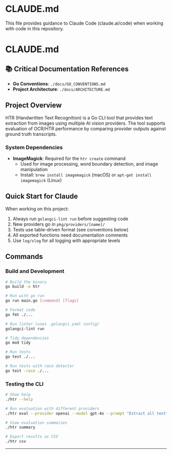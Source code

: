 # CLAUDE.md

This file provides guidance to Claude Code (claude.ai/code) when working with code in this repository.

# CLAUDE.md

## 📚 Critical Documentation References
- **Go Conventions**: `./docs/GO_CONVENTIONS.md`
- **Project Architecture**: `./docs/ARCHITECTURE.md`

## Project Overview

HTR (Handwritten Text Recognition) is a Go CLI tool that provides text extraction from images using multiple AI vision providers. The tool supports evaluation of OCR/HTR performance by comparing provider outputs against ground truth transcripts.

### System Dependencies

- **ImageMagick**: Required for the `htr create` command
  - Used for image processing, word boundary detection, and image manipulation
  - Install: `brew install imagemagick` (macOS) or `apt-get install imagemagick` (Linux)

## Quick Start for Claude

When working on this project:
1. Always run `golangci-lint run` before suggesting code
2. New providers go in `pkg/providers/[name]/`
3. Tests use table-driven format (see conventions below)
4. All exported functions need documentation comments
5. Use `log/slog` for all logging with appropriate levels

## Commands

### Build and Development
```bash
# Build the binary
go build -o htr

# Run with go run
go run main.go [command] [flags]

# Format code
go fmt ./...

# Run linter (uses .golangci.yaml config)
golangci-lint run

# Tidy dependencies
go mod tidy

# Run tests
go test ./...

# Run tests with race detector
go test -race ./...
```

### Testing the CLI
```bash
# Show help
./htr --help

# Run evaluation with different providers
./htr eval --provider openai --model gpt-4o --prompt "Extract all text" --csv fixtures/images.csv --dir ./test-images

# View evaluation summaries
./htr summary

# Export results as CSV
./htr csv
```

---
